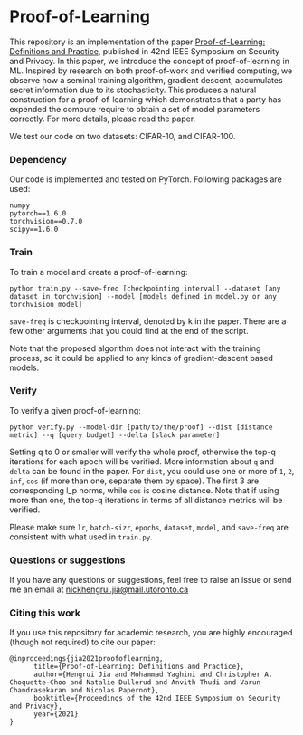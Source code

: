 # Proof-of-Learning

This repository is an implementation of the paper [Proof-of-Learning: Definitions and Practice](https://PLACEHOLDER), published in 42nd IEEE Symposium on
Security and Privacy. In this paper, we introduce the concept of proof-of-learning in ML. Inspired by research on both proof-of-work and verified computing, we observe how a seminal training algorithm, gradient descent, accumulates secret information due to its stochasticity. This produces a natural construction for a proof-of-learning which demonstrates that a party has expended the compute require to obtain a set of model parameters correctly. For more details, please read the paper.

We test our code on two datasets: CIFAR-10, and CIFAR-100. 

### Dependency
Our code is implemented and tested on PyTorch. Following packages are used:
```
numpy
pytorch==1.6.0
torchvision==0.7.0
scipy==1.6.0
```

### Train
To train a model and create a proof-of-learning:
```
python train.py --save-freq [checkpointing interval] --dataset [any dataset in torchvision] --model [models defined in model.py or any torchvision model]
```
`save-freq` is checkpointing interval, denoted by k in the paper. There are a few other arguments that you could find at the end of the script. 

Note that the proposed algorithm does not interact with the training process, so it could be applied to any kinds of gradient-descent based models.


### Verify
To verify a given proof-of-learning:
```
python verify.py --model-dir [path/to/the/proof] --dist [distance metric] --q [query budget] --delta [slack parameter]
```
Setting q to 0 or smaller will verify the whole proof, otherwise the top-q iterations for each epoch will be verified. More information about `q` and `delta` can be found in the paper. For `dist`, you could use one or more of `1`, `2`, `inf`, `cos` (if more than one, separate them by space). The first 3 are corresponding l_p norms, while `cos` is cosine distance. Note that if using more than one, the top-q iterations in terms of all distance metrics will be verified.

Please make sure `lr`, `batch-sizr`, `epochs`, `dataset`, `model`, and `save-freq` are consistent with what used in `train.py`.

### Questions or suggestions
If you have any questions or suggestions, feel free to raise an issue or send me an email at nickhengrui.jia@mail.utoronto.ca

### Citing this work
If you use this repository for academic research, you are highly encouraged (though not required) to cite our paper:
```
@inproceedings{jia2021proofoflearning,
      title={Proof-of-Learning: Definitions and Practice}, 
      author={Hengrui Jia and Mohammad Yaghini and Christopher A. Choquette-Choo and Natalie Dullerud and Anvith Thudi and Varun Chandrasekaran and Nicolas Papernot},
      booktitle={Proceedings of the 42nd IEEE Symposium on Security and Privacy},
      year={2021}
}
```
